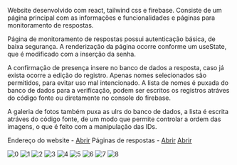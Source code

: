 Website desenvolvido com react, tailwind css e firebase. Consiste de um página principal com as informações e funcionalidades e páginas para monitoramento de respostas.  

Página de monitoramento de respostas possui autenticação básica, de baixa segurança. A renderização da página ocorre conforme um useState, que é modificado com a inserção da senha.

A confirmação de presença insere no banco de dados a resposta, caso já exista ocorre a edição do registro. Apenas nomes selecionados são permitidos, para evitar uso mal intencionado.
A lista de nomes é puxada do banco de dados para a verificação, podem ser escritos os registros atráves do código fonte ou diretamente no console do firebase.

A galeria de fotos também puxa as ulrs do banco de dados, a lista é escrita atráves do código fonte, de um modo que permite controlar a ordem das imagens, o que é feito com a manipulação das IDs.

Endereço do website -  <a href="https://convite-i5xxv2nwo-eleazy.vercel.app/" target="_blank">Abrir</a>
Páginas de respostas - <a href="https://convite-i5xxv2nwo-eleazy.vercel.app/responses" target="_blank">Abrir</a>  <a href="https://convite-i5xxv2nwo-eleazy.vercel.app/songs" target="_blank">Abrir</a>  


![0](https://github.com/eleazy/Web-invitation/assets/37671310/14e27a75-83b7-49ea-9cea-5e9b96bdb9d0)
![1](https://github.com/eleazy/Web-invitation/assets/37671310/84362b1f-37ab-4b01-b663-77b584ad2929)
![2](https://github.com/eleazy/Web-invitation/assets/37671310/397f9e36-3761-4c5b-9cff-d8a4fbb68b8c)
![3](https://github.com/eleazy/Web-invitation/assets/37671310/9a2b785b-202c-4d35-b58f-2acb78114332)
![4](https://github.com/eleazy/Web-invitation/assets/37671310/1c7c3860-20db-4598-bd56-ee6a67315cf7)
![5](https://github.com/eleazy/Web-invitation/assets/37671310/32faabcd-c757-4080-9994-df37ebab19df)
![6](https://github.com/eleazy/Web-invitation/assets/37671310/1fb5dc57-c543-43f0-89ed-9ffaed0a5957)
![7](https://github.com/eleazy/Web-invitation/assets/37671310/547099c5-26d4-4e5e-8aca-8b7acf32c475)
![8](https://github.com/eleazy/Web-invitation/assets/37671310/9c4e3648-0f37-45d7-b005-8c38b025dadb)
